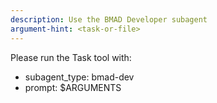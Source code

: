 ```yaml
---
description: Use the BMAD Developer subagent
argument-hint: <task-or-file>
---
```


Please run the Task tool with:

- subagent_type: bmad-dev
- prompt: $ARGUMENTS
